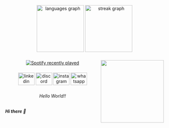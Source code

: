 <div align="left">
</div>

###

<br clear="both">

<div align="center">
  <img src="https://github-readme-stats.vercel.app/api/top-langs?username=evelin-andr&locale=pt-br&hide_title=true&layout=compact&card_width=320&langs_count=4&theme=algolia&hide_border=true&order=2" height="150" alt="languages graph"  />
  <img src="https://streak-stats.demolab.com?user=evelin-andr&locale=pt-br&mode=weekly&theme=maroongold&hide_border=true&border_radius=5&order=3" height="150" alt="streak graph"  />
</div>

###

<img align="right" height="200" src="https://i.gifer.com/6UZ8.gif"  />

###

<div align="center">
  <a href="https://open.spotify.com/user/31aqpfu2l6kfthxgal75sgjy6uby">
    <img src="https://spotify-recently-played-readme.vercel.app/api?user=31aqpfu2l6kfthxgal75sgjy6uby&count=2" alt="Spotify recently played"  />
  </a>
</div>

###

<div align="center">
  <img src="https://raw.githubusercontent.com/maurodesouza/profile-readme-generator/master/src/assets/icons/social/linkedin/default.svg" width="52" height="40" alt="linkedin logo"  />
  <img src="https://raw.githubusercontent.com/maurodesouza/profile-readme-generator/master/src/assets/icons/social/discord/default.svg" width="52" height="40" alt="discord logo"  />
  <img src="https://raw.githubusercontent.com/maurodesouza/profile-readme-generator/master/src/assets/icons/social/instagram/default.svg" width="52" height="40" alt="instagram logo"  />
  <img src="https://raw.githubusercontent.com/maurodesouza/profile-readme-generator/master/src/assets/icons/social/whatsapp/default.svg" width="52" height="40" alt="whatsapp logo"  />
</div>

###

<h6 align="center">Hello World!!</h6>

##### Hi there 👋

<!--
**evelin-andr/evelin-andr** is a ✨ _special_ ✨ repository because its `README.md` (this file) appears on your GitHub profile.

Here are some ideas to get you started:

- 🔭 I’m currently working on ...
- 🌱 I’m currently learning ...
- 👯 I’m looking to collaborate on ...
- 🤔 I’m looking for help with ...
- 💬 Ask me about ...
- 📫 How to reach me: ...
- 😄 Pronouns: ...
- ⚡ Fun fact: ...
-->
